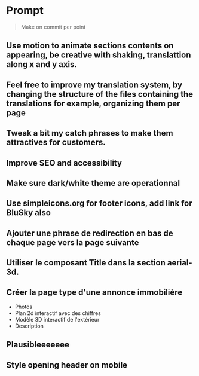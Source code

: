 # Prompt

> Make on commit per point

## Use motion to animate sections contents on appearing, be creative with shaking, translattion along x and y axis.

## Feel free to improve my translation system, by changing the structure of the files containing the translations for example, organizing them per page

## Tweak a bit my catch phrases to make them attractives for customers.

## Improve SEO and accessibility

## Make sure dark/white theme are operationnal

## Use simpleicons.org for footer icons, add link for BluSky also

## Ajouter une phrase de redirection en bas de chaque page vers la page suivante

## Utiliser le composant Title dans la section aerial-3d.

## Créer la page type d'une annonce immobilière
- Photos
- Plan 2d interactif avec des chiffres
- Modèle 3D interactif de l'extérieur
- Description

## Plausibleeeeeee

## Style opening header on mobile
